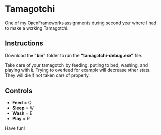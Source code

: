 # Tamagotchi
One of my OpenFrameworks assignments during second year where I had to make a working Tamagotchi.

## Instructions
Download the **"bin"** folder to run the **"tamagotchi-debug.exe"** file.

Take care of your tamagotchi by feeding, putting to bed, washing, and playing with it. Trying to overfeed for example will decrease other stats. They will die if not taken care of properly. 

## Controls
- **Feed**  = Q
- **Sleep** = W
- **Wash**  = E
- **Play**  = R

Have fun!
